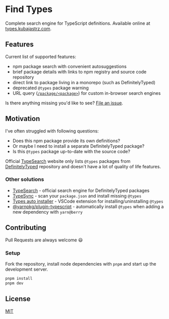 # Find Types

Complete search engine for TypeScript definitions. Available online at [types.kubajastrz.com](https://types.kubajastrz.com/).

## Features

Current list of supported features:

- npm package search with convenient autosuggestions
- brief package details with links to npm registry and source code repository
- direct link to package living in a monorepo (such as DefinitelyTyped)
- deprecated `@types` package warning
- URL query ([`/package/<package>`](https://types.kubajastrz.com/package/%s)) for custom in-browser search engines

Is there anything missing you'd like to see?
[File an issue](https://github.com/KubaJastrz/find-types/issues/new).

## Motivation

I've often struggled with following questions:

- Does this npm package provide its own definitions?
- Or maybe I need to install a separate DefinitelyTyped package?
- Is this `@types` package up-to-date with the source code?

Official [TypeSearch](https://microsoft.github.io/TypeSearch/) website only lists `@types` packages
from [DefinitelyTyped](https://github.com/DefinitelyTyped/DefinitelyTyped) repository and doesn't
have a lot of quality of life features.

### Other solutions

- [TypeSearch](https://microsoft.github.io/TypeSearch/) - official search engine for DefinitelyTyped packages
- [TypeSync](https://github.com/jeffijoe/typesync) - scan your `package.json` and install missing `@types`
- [Types auto installer](https://marketplace.visualstudio.com/items?itemName=jvitor83.types-autoinstaller) -
  VSCode extension for installing/uninstalling `@types`
- [@yarnpkg/plugin-typescript](https://github.com/yarnpkg/berry/tree/master/packages/plugin-typescript) -
  automatically install `@types` when adding a new dependency with `yarn@berry`

## Contributing

Pull Requests are always welcome :smiley:

### Setup

Fork the repository, install node dependencies with `pnpm` and start up the development server.

```bash
pnpm install
pnpm dev
```

## License

[MIT](LICENSE)
